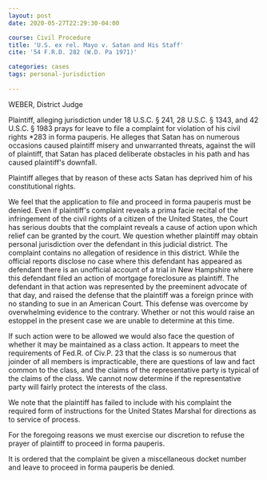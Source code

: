 ```yaml
---
layout: post
date: 2020-05-27T22:29:30-04:00

course: Civil Procedure 
title: 'U.S. ex rel. Mayo v. Satan and His Staff'
cite: '54 F.R.D. 282 (W.D. Pa 1971)'

categories: cases 
tags: personal-jurisdiction
    
---
```


WEBER, District Judge

Plaintiff, alleging jurisdiction under 18 U.S.C. § 241, 28 U.S.C. § 1343, and 42 U.S.C. § 1983 prays for leave to file a complaint for violation of his civil rights *283 in forma pauperis. He alleges that Satan has on numerous occasions caused plaintiff misery and unwarranted threats, against the will of plaintiff, that Satan has placed deliberate obstacles in his path and has caused plaintiff's downfall.

Plaintiff alleges that by reason of these acts Satan has deprived him of his constitutional rights.

We feel that the application to file and proceed in forma pauperis must be denied. Even if plaintiff's complaint reveals a prima facie recital of the infringement of the civil rights of a citizen of the United States, the Court has serious doubts that the complaint reveals a cause of action upon which relief can be granted by the court. We question whether plaintiff may obtain personal jurisdiction over the defendant in this judicial district. The complaint contains no allegation of residence in this district. While the official reports disclose no case where this defendant has appeared as defendant there is an unofficial account of a trial in New Hampshire where this defendant filed an action of mortgage foreclosure as plaintiff. The defendant in that action was represented by the preeminent advocate of that day, and raised the defense that the plaintiff was a foreign prince with no standing to sue in an American Court. This defense was overcome by overwhelming evidence to the contrary. Whether or not this would raise an estoppel in the present case we are unable to determine at this time.

If such action were to be allowed we would also face the question of whether it may be maintained as a class action. It appears to meet the requirements of Fed.R. of Civ.P. 23 that the class is so numerous that joinder of all members is impracticable, there are questions of law and fact common to the class, and the claims of the representative party is typical of the claims of the class. We cannot now determine if the representative party will fairly protect the interests of the class.

We note that the plaintiff has failed to include with his complaint the required form of instructions for the United States Marshal for directions as to service of process.

For the foregoing reasons we must exercise our discretion to refuse the prayer of plaintiff to proceed in forma pauperis.

It is ordered that the complaint be given a miscellaneous docket number and leave to proceed in forma pauperis be denied.